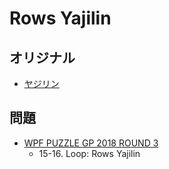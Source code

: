 # Rows Yajilin

## オリジナル
- [ヤジリン](yajilin.md)

## 問題
- [WPF PUZZLE GP 2018 ROUND 3](../questions/wpfpgp2018-3.md)
	- 15-16. Loop: Rows Yajilin
